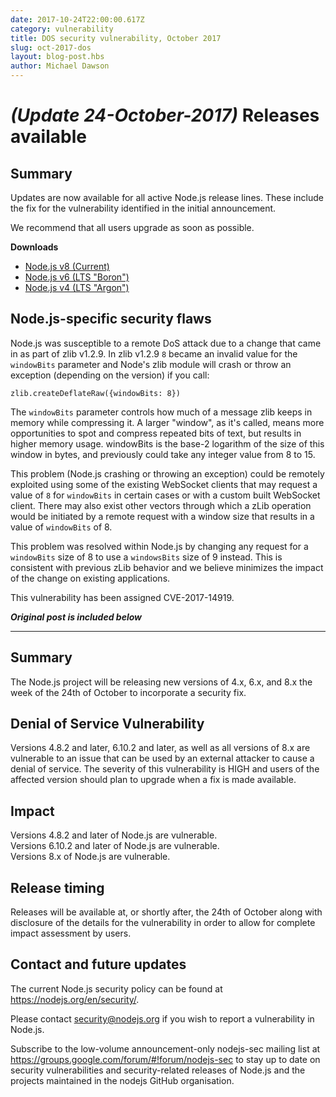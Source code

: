 ```yaml
---
date: 2017-10-24T22:00:00.617Z
category: vulnerability
title: DOS security vulnerability, October 2017
slug: oct-2017-dos
layout: blog-post.hbs
author: Michael Dawson
---
```


# _(Update 24-October-2017)_ Releases available

## Summary

Updates are now available for all active Node.js release lines. These include the fix for the vulnerability identified in the initial announcement.

We recommend that all users upgrade as soon as possible.

**Downloads**

* [Node.js v8 (Current)](https://nodejs.org/en/blog/release/v8.8.0)
* [Node.js v6 (LTS "Boron")](https://nodejs.org/en/blog/release/v6.11.5)
* [Node.js v4 (LTS "Argon")](https://nodejs.org/en/blog/release/v4.8.5)

## Node.js-specific security flaws

Node.js was susceptible to a remote DoS attack due to a change that came in as part of
zlib v1.2.9. In zlib v1.2.9 `8` became an invalid value for the `windowBits` parameter
and Node's zlib module will crash or throw an exception (depending on the version) if you call:

```
zlib.createDeflateRaw({windowBits: 8})
```

The `windowBits` parameter controls how much of a message zlib keeps in memory
while compressing it. A larger "window", as it's called, means more
opportunities to spot and compress repeated bits of text, but results in higher
memory usage. windowBits is the base-2 logarithm of the size of this window in
bytes, and previously could take any integer value from 8 to 15.

This problem (Node.js crashing or throwing an exception) could be remotely exploited using some of the existing WebSocket clients that may request a value of `8` for `windowBits` in certain cases or with a custom built WebSocket client. There may also exist other vectors through which a zLib operation would be initiated by a remote request with a window size that results in a value of `windowBits` of 8.

This problem was resolved within Node.js by changing any request for a `windowBits` size of 8 to use a `windowsBits` size of 9 instead. This is consistent with previous zLib behavior and we believe minimizes the impact of the change on existing applications.

This vulnerability has been assigned CVE-2017-14919.

***Original post is included below***

---

## Summary

The Node.js project will be releasing new versions of 4.x, 6.x, and 8.x the week of the 24th of October to incorporate a security fix.

## Denial of Service Vulnerability

Versions 4.8.2 and later, 6.10.2 and later, as well as all versions of 8.x are vulnerable to an issue that can be used by an external attacker to cause a denial of service. The severity of this vulnerability is HIGH and users of the affected version should plan to upgrade when a fix is made available.

## Impact

Versions 4.8.2 and later of Node.js are vulnerable.<br>
Versions 6.10.2 and later of Node.js are vulnerable.<br>
Versions 8.x of Node.js are vulnerable.

## Release timing
Releases will be available at, or shortly after, the 24th of October along with disclosure of the details for the vulnerability in order to allow for complete impact assessment by users.

## Contact and future updates

The current Node.js security policy can be found at https://nodejs.org/en/security/.

Please contact security@nodejs.org if you wish to report a vulnerability in Node.js.

Subscribe to the low-volume announcement-only nodejs-sec mailing list at https://groups.google.com/forum/#!forum/nodejs-sec to stay up to date on security vulnerabilities and security-related releases of Node.js and the projects maintained in the nodejs GitHub organisation.
